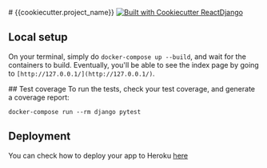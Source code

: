 # {{cookiecutter.project_name}}
[![Built with Cookiecutter ReactDjango](https://img.shields.io/badge/built%20with-Cookiecutter%20ReactDjango-blue)](https://img.shields.io/badge/built%20with-Cookiecutter%20ReactDjango-blue)

## Local setup
On your terminal, simply do `docker-compose up --build`, and wait for the containers to build. Eventually, you'll be able to see the index page by going to `[http://127.0.0.1/](http://127.0.0.1/)`.

## Test coverage
To run the tests, check your test coverage, and generate a coverage report:

```
docker-compose run --rm django pytest
```

## Deployment
You can check how to deploy your app to Heroku [here](https://github.com/ohduran/cookiecutter-react-django#deploy-to-heroku)
